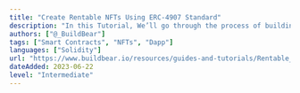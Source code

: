 ```yaml
---
title: "Create Rentable NFTs Using ERC-4907 Standard"
description: "In this Tutorial, We’ll go through the process of building Rentable NFTs."
authors: ["@_BuildBear"]
tags: ["Smart Contracts", "NFTs", "Dapp"]
languages: ["Solidity"]
url: "https://www.buildbear.io/resources/guides-and-tutorials/Rentable_NFTs"
dateAdded: 2023-06-22
level: "Intermediate"
---
```

